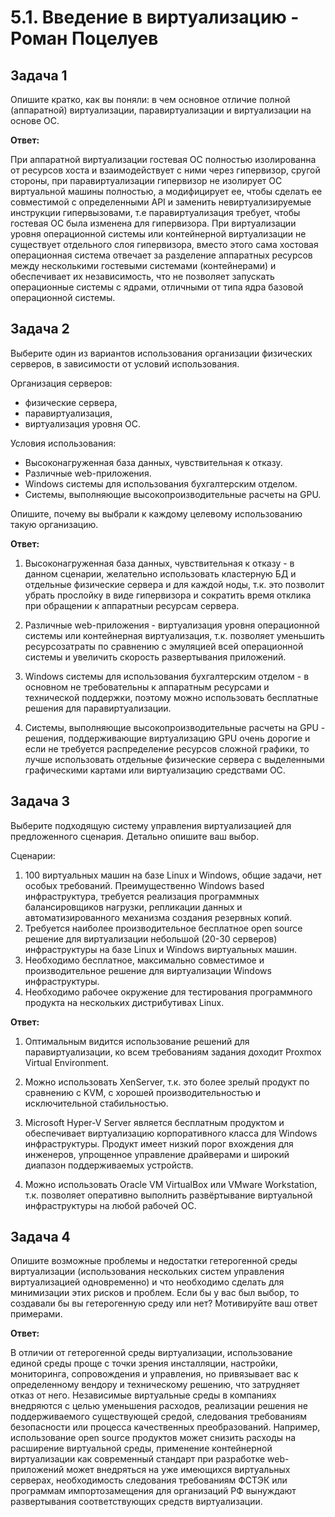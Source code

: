 # 5.1. Введение в виртуализацию  - Роман Поцелуев

## Задача 1

Опишите кратко, как вы поняли: в чем основное отличие полной (аппаратной) виртуализации, паравиртуализации и виртуализации на основе ОС.

__Ответ:__

При аппаратной виртуализации гостевая ОС полностью изолированна от ресурсов хоста и взаимодействует с ними через гипервизор, сругой стороны, при паравиртуализации гипервизор не изолирует ОС виртуальной машины полностью, а модифицирует ее, чтобы сделать ее совместимой с определенными API и заменить невиртуализируемые инструкции гипервызовами, т.е паравиртуализация требует, чтобы гостевая ОС была изменена для гипервизора. При виртуализации уровня операционной системы или контейнерной виртуализации не существует отдельного слоя гипервизора, вместо этого сама хостовая операционная система отвечает за разделение аппаратных ресурсов между несколькими гостевыми системами (контейнерами) и обеспечивает их независимость, что не позволяет запускать операционные системы с ядрами, отличными от типа ядра базовой операционной системы.

## Задача 2

Выберите один из вариантов использования организации физических серверов, в зависимости от условий использования.

Организация серверов:

- физические сервера,
- паравиртуализация,
- виртуализация уровня ОС.

Условия использования:

- Высоконагруженная база данных, чувствительная к отказу.
- Различные web-приложения.
- Windows системы для использования бухгалтерским отделом.
- Системы, выполняющие высокопроизводительные расчеты на GPU.

Опишите, почему вы выбрали к каждому целевому использованию такую организацию.

__Ответ:__

1. Высоконагруженная база данных, чувствительная к отказу - в данном сценарии, желательно использовать кластерную БД и отдельные физические сервера и для каждой ноды, т.к. это позволит убрать прослойку в виде гипервизора и сократить время отклика при обращении к аппаратныи ресурсам сервера.

2. Различные web-приложения - виртуализация уровня операционной системы или контейнерная виртуализация, т.к. позволяет уменьшить ресурсозатраты по сравнению с эмуляцией всей операционной системы и увеличить скорость развертывания приложений.

3. Windows системы для использования бухгалтерским отделом - в основном не требовательны к аппаратным ресурсами и технической поддержки, поэтому можно использовать бесплатные решения для паравиртуализации.

4. Системы, выполняющие высокопроизводительные расчеты на GPU - решения, поддерживающие виртуализацию GPU очень дорогие и если не требуется распределение ресурсов сложной графики, то лучше использовать отдельные физические сервера с выделенными графическими картами или виртуализацию средствами ОС.

## Задача 3

Выберите подходящую систему управления виртуализацией для предложенного сценария. Детально опишите ваш выбор.

Сценарии:

1. 100 виртуальных машин на базе Linux и Windows, общие задачи, нет особых требований. Преимущественно Windows based инфраструктура, требуется реализация программных балансировщиков нагрузки, репликации данных и автоматизированного механизма создания резервных копий.
2. Требуется наиболее производительное бесплатное open source решение для виртуализации небольшой (20-30 серверов) инфраструктуры на базе Linux и Windows виртуальных машин.
3. Необходимо бесплатное, максимально совместимое и производительное решение для виртуализации Windows инфраструктуры.
4. Необходимо рабочее окружение для тестирования программного продукта на нескольких дистрибутивах Linux.

__Ответ:__

1. Оптимальным видится использование решений для паравиртуализации, ко всем требованиям задания доходит Proxmox Virtual Environment.

2. Можно использовать XenServer, т.к. это более зрелый продукт по сравнению с KVM, c хорошей производительностью и исключительной стабильностью.

3. Microsoft Hyper-V Server является бесплатным продуктом и обеспечивает виртуализацию корпоративного класса для Windows инфраструктуры. Продукт имеет низкий порог вхождения для инженеров, упрощенное управление драйверами и широкий диапазон поддерживаемых устройств.

4. Можно использовать Oracle VM VirtualBox или VMware Workstation, т.к. позволяет оперативно выполнить развёртывание виртуальной инфраструктуры на любой рабочей ОС.

## Задача 4

Опишите возможные проблемы и недостатки гетерогенной среды виртуализации (использования нескольких систем управления виртуализацией одновременно) и что необходимо сделать для минимизации этих рисков и проблем. Если бы у вас был выбор, то создавали бы вы гетерогенную среду или нет? Мотивируйте ваш ответ примерами.

__Ответ:__

В отличии от гетерогенной среды виртуализации, использование единой среды проще с точки зрения инсталляции, настройки, мониторинга, сопровождения и управления, но привязывает вас к определенному вендору и техническому решению, что затрудняет отказ от него. Независимые виртуальные среды в компаниях внедряются с целью уменьшения расходов, реализации решения не поддерживаемого существующей средой, следования требованиям безопасности или процесса качественных преобразований. Например, использование open source продуктов может снизить расходы на расширение виртуальной среды, применение контейнерной виртуализации как современный стандарт при разработке web-приложений может внедряться на уже имеющихся виртуальных серверах, необходимость следования требованиям ФСТЭК или программам импортозамещения для организаций РФ вынуждают развертывания соответствующих средств виртуализации.
